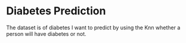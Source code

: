 # Diabetes Prediction 
The dataset is of diabetes I want to predict by using the Knn whether a person will have diabetes or not. 

